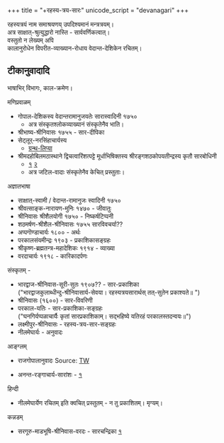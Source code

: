 +++
title = "+रहस्य-त्रय-सारः"
unicode_script = "devanagari"
+++

रहस्यत्रयं नाम समाश्रयणय् उपदिश्यमानं मन्त्रत्रयम्।  
अत्र साक्षात्-श्रुत्युद्धारो नास्ति - सार्ववर्णिकत्वात्।  
वस्तुतो न लेख्यम् अपि  
कालानुरोधेन विपरीत-व्याख्यान-रोधाय वेदान्त-देशिकेन रचितम्।  


## टीकानुवादादि
भाषाभिर् विभागः, काल-क्रमेण। 

मणिप्रवाळम्

- गोपाल-देशिकस्य वेदान्तरामानुजयतेः सारास्वादिनी १७५०
  - अत्र संस्कृतश्लोकव्याख्यानं संस्कृतेनैव भाति। 
- श्रीभाष्य-श्रीनिवासः १७५५ - सार-दीपिका
- सेट्लूर्-नरसिंहाचार्यस्य
  - [ग्रन्थ-लिप्या](https://archive.org/details/SrimadRahasyathrayaSaram_553)
- श्रीमदहोबिलमठास्थाने द्विचत्वारिंशत्पट्टे मूर्धाभिषिक्तस्य  श्रीरङ्गशठकोपयतीन्द्रस्य कृतौ सारबोधिनी 
  - [१](https://archive.org/details/PVir_shrimath-rahasya-traya-saara-part-1-by-shri-sarbodhini-2012-chennai-tamil-shri-nrisimgha-priya-) [२](https://archive.org/details/jXED_shrimath-rahasya-traya-saara-part-2-by-shri-sarbodhini-2013-chennai-tamil-shri-nrisimgha-priya-/page/114/mode/2up)
  - अत्र जटिल-वादाः संस्कृतेनैव केचित् प्रस्तुताः।
  

अज्ञातभाषा

- साक्षात्-स्वामी / वेदान्त-रामानुजः स्वादिनी १७५०
- श्रीवत्साङ्क-नारायण-मुनिः १४७० - जीवातुः
- श्रीनिवासः श्रीशैलयोगी १७५० - निष्कर्षटिप्पनी
- शठमर्षण-श्रीशैल-श्रीनिवासः १७५५ सारविवचर्या??
- अप्पगॊण्डाचार्यः १८०० - अर्थः
- परकालसंयमीन्द्रः १९०३ - प्रकाशिकासङ्ग्रहः
- श्रीकृष्ण-ब्रह्मतन्त्र-महादेशिकः १९१४ - व्याख्या
- वरदाचार्यः १९१८ - कारिकादर्पणः

संस्कृतम् -

- भारद्वाज-श्रीनिवास-सूरी-सुतः १९०७?? - सार-प्रकाशिका  
  ("भारद्वाजकुलाब्धीन्दु-श्रीनिवासार्य-सेवया। रहस्यत्रयसारार्थस् तत्-सुतेन प्रकाश्यते॥ ")
- श्रीनिवासः (१६००) - सार-विवरिणी
- परकाल-यतिः - सार-प्रकाशिका-सङ्ग्रहः  
  ("घनगिर्यप्पळाचार्यैः कृतां सारप्रकाशिकाम्‌। सद्भहिष्ये यतिरहं परकालस्तदन्वयः॥")
- लक्ष्मीपुर-श्रीनिवासः - रहस्य-त्रय-सार-सङ्ग्रहः
- नीलमेघार्यः - अनुवादः

आङ्ग्लम् 

- राजगोपालानुवादः Source: [TW](https://archive.org/details/rahasyatrayasaraofsrivedantadesikaengmrrajagopalaayyangar1946ocr)

- अनन्त-रङ्गाचार्य-सारांशः - [१](https://archive.org/details/rahasyatrayaessenceofsrimadrahasyatrayasaramdrnsanantharangacharya2004/page/n145/mode/2up)

हिन्दी

- नीलमेघार्येण रचितम् इति क्वचित् प्रस्तुतम् - न तु प्रकाशितम्। मृग्यम्। 

कन्नडम्

- सरगूरु-माडभूषि-श्रीनिवास-वरदः - सारचन्द्रिका [१](https://archive.org/details/2015.382277.SrimadraHasya/page/n45/mode/1up)
